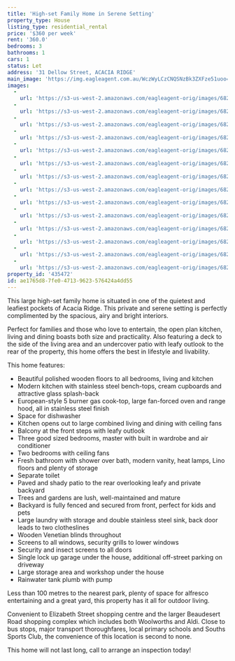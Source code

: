 ```yaml
---
title: 'High-set Family Home in Serene Setting'
property_type: House
listing_type: residential_rental
price: '$360 per week'
rent: '360.0'
bedrooms: 3
bathrooms: 1
cars: 1
status: Let
address: '31 Dellow Street, ACACIA RIDGE'
main_image: 'https://img.eagleagent.com.au/WczWyLCzCNQSNzBk3ZXFze51uoo=/1280x854/smart/https://s3-us-west-2.amazonaws.com/eagleagent-orig/images/6824704/420918398-image-M.jpg'
images:
  -
    url: 'https://s3-us-west-2.amazonaws.com/eagleagent-orig/images/6824717/420918398-image-N.jpg'
  -
    url: 'https://s3-us-west-2.amazonaws.com/eagleagent-orig/images/6824716/420918398-image-L.jpg'
  -
    url: 'https://s3-us-west-2.amazonaws.com/eagleagent-orig/images/6824715/420918398-image-K.jpg'
  -
    url: 'https://s3-us-west-2.amazonaws.com/eagleagent-orig/images/6824714/420918398-image-J.jpg'
  -
    url: 'https://s3-us-west-2.amazonaws.com/eagleagent-orig/images/6824713/420918398-image-I.jpg'
  -
    url: 'https://s3-us-west-2.amazonaws.com/eagleagent-orig/images/6824712/420918398-image-H.jpg'
  -
    url: 'https://s3-us-west-2.amazonaws.com/eagleagent-orig/images/6824711/420918398-image-G.jpg'
  -
    url: 'https://s3-us-west-2.amazonaws.com/eagleagent-orig/images/6824710/420918398-image-F.jpg'
  -
    url: 'https://s3-us-west-2.amazonaws.com/eagleagent-orig/images/6824709/420918398-image-E.jpg'
  -
    url: 'https://s3-us-west-2.amazonaws.com/eagleagent-orig/images/6824708/420918398-image-D.jpg'
  -
    url: 'https://s3-us-west-2.amazonaws.com/eagleagent-orig/images/6824707/420918398-image-C.jpg'
  -
    url: 'https://s3-us-west-2.amazonaws.com/eagleagent-orig/images/6824706/420918398-image-B.jpg'
  -
    url: 'https://s3-us-west-2.amazonaws.com/eagleagent-orig/images/6824705/420918398-image-A.jpg'
  -
    url: 'https://s3-us-west-2.amazonaws.com/eagleagent-orig/images/6824704/420918398-image-M.jpg'
property_id: '435472'
id: ae1765d8-7fe0-4713-9623-576424a4dd55
---
```

This large high-set family home is situated in one of the quietest and leafiest pockets of Acacia Ridge. This private and serene setting is perfectly complimented by the spacious, airy and bright interiors.

Perfect for families and those who love to entertain, the open plan kitchen, living and dining boasts both size and practicality. Also featuring a deck to the side of the living area and an undercover patio with leafy outlook to the rear of the property, this home offers the best in lifestyle and livability.

This home features:

*  Beautiful polished wooden floors to all bedrooms, living and kitchen
*  Modern kitchen with stainless steel bench-tops, cream cupboards and attractive glass splash-back
*  European-style 5 burner gas cook-top, large fan-forced oven and range hood, all in stainless steel finish
*  Space for dishwasher
*  Kitchen opens out to large combined living and dining with ceiling fans
*  Balcony at the front steps with leafy outlook
*  Three good sized bedrooms, master with built in wardrobe and air conditioner
*  Two bedrooms with ceiling fans
*  Fresh bathroom with shower over bath, modern vanity, heat lamps, Lino floors and plenty of storage
*  Separate toilet
*  Paved and shady patio to the rear overlooking leafy and private backyard
*  Trees and gardens are lush, well-maintained and mature
*  Backyard is fully fenced and secured from front, perfect for kids and pets
*  Large laundry with storage and double stainless steel sink, back door leads to two clotheslines
*  Wooden Venetian blinds throughout
*  Screens to all windows, security grills to lower windows
*  Security and insect screens to all doors
*  Single lock up garage under the house, additional off-street parking on driveway
*  Large storage area and workshop under the house
*  Rainwater tank plumb with pump

Less than 100 metres to the nearest park, plenty of space for alfresco entertaining and a great yard, this property has it all for outdoor living.

Convenient to Elizabeth Street shopping centre and the larger Beaudesert Road shopping complex which includes both Woolworths and Aldi. Close to bus stops, major transport thoroughfares, local primary schools and Souths Sports Club, the convenience of this location is second to none.

This home will not last long, call to arrange an inspection today!